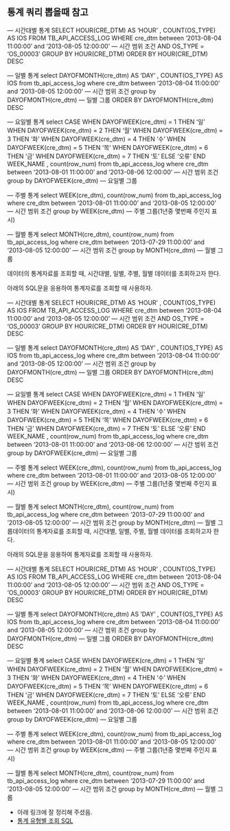 ## 통계 쿼리 뽑을때 참고

— 시간대별 통계
SELECT HOUR(CRE_DTM) AS ‘HOUR’
, COUNT(OS_TYPE) AS IOS
FROM TB_API_ACCESS_LOG
WHERE cre_dtm between ‘2013-08-04 11:00:00’ and ‘2013-08-05 12:00:00’ — 시간 범위 조건
AND OS_TYPE = ‘OS_00003’
GROUP BY HOUR(CRE_DTM)
ORDER BY HOUR(CRE_DTM) DESC

— 일별 통계
select DAYOFMONTH(cre_dtm) AS ‘DAY’
, COUNT(OS_TYPE) AS IOS
from tb_api_access_log
where cre_dtm between ‘2013-08-04 11:00:00’ and ‘2013-08-05 12:00:00’ — 시간 범위 조건
group by DAYOFMONTH(cre_dtm) — 일별 그룹
ORDER BY DAYOFMONTH(cre_dtm) DESC

— 요일별 통계
select CASE WHEN DAYOFWEEK(cre_dtm) = 1 THEN ‘일’
WHEN DAYOFWEEK(cre_dtm) = 2 THEN ‘월’
WHEN DAYOFWEEK(cre_dtm) = 3 THEN ‘화’
WHEN DAYOFWEEK(cre_dtm) = 4 THEN ‘수’
WHEN DAYOFWEEK(cre_dtm) = 5 THEN ‘목’
WHEN DAYOFWEEK(cre_dtm) = 6 THEN ‘금’
WHEN DAYOFWEEK(cre_dtm) = 7 THEN ‘토’
ELSE ‘오류’ END WEEK_NAME
, count(row_num) from tb_api_access_log
where cre_dtm between ‘2013-08-01 11:00:00’ and ‘2013-08-06 12:00:00’ — 시간 범위 조건
group by DAYOFWEEK(cre_dtm) — 요일별 그룹

— 주별 통계
select WEEK(cre_dtm), count(row_num) from tb_api_access_log
where cre_dtm between ‘2013-08-01 11:00:00’ and ‘2013-08-05 12:00:00’ — 시간 범위 조건
group by WEEK(cre_dtm) — 주별 그룹(1년중 몇번째 주인지 표시)

— 월별 통계
select MONTH(cre_dtm), count(row_num) from tb_api_access_log
where cre_dtm between ‘2013-07-29 11:00:00’ and ‘2013-08-05 12:00:00’ — 시간 범위 조건
group by MONTH(cre_dtm) — 월별 그룹

데이터의 통계자료를 조회할 때, 시간대별, 일별, 주별, 월별 데이터를 조회하고자 한다.

아래의 SQL문을 응용하여 통계자료를 조회할 때 사용하자.

— 시간대별 통계
SELECT HOUR(CRE_DTM) AS ‘HOUR’
, COUNT(OS_TYPE) AS IOS
FROM TB_API_ACCESS_LOG
WHERE cre_dtm between ‘2013-08-04 11:00:00’ and ‘2013-08-05 12:00:00’ — 시간 범위 조건
AND OS_TYPE = ‘OS_00003’
GROUP BY HOUR(CRE_DTM)
ORDER BY HOUR(CRE_DTM) DESC

— 일별 통계
select DAYOFMONTH(cre_dtm) AS ‘DAY’
, COUNT(OS_TYPE) AS IOS
from tb_api_access_log
where cre_dtm between ‘2013-08-04 11:00:00’ and ‘2013-08-05 12:00:00’ — 시간 범위 조건
group by DAYOFMONTH(cre_dtm) — 일별 그룹
ORDER BY DAYOFMONTH(cre_dtm) DESC

— 요일별 통계
select CASE WHEN DAYOFWEEK(cre_dtm) = 1 THEN ‘일’
WHEN DAYOFWEEK(cre_dtm) = 2 THEN ‘월’
WHEN DAYOFWEEK(cre_dtm) = 3 THEN ‘화’
WHEN DAYOFWEEK(cre_dtm) = 4 THEN ‘수’
WHEN DAYOFWEEK(cre_dtm) = 5 THEN ‘목’
WHEN DAYOFWEEK(cre_dtm) = 6 THEN ‘금’
WHEN DAYOFWEEK(cre_dtm) = 7 THEN ‘토’
ELSE ‘오류’ END WEEK_NAME
, count(row_num) from tb_api_access_log
where cre_dtm between ‘2013-08-01 11:00:00’ and ‘2013-08-06 12:00:00’ — 시간 범위 조건
group by DAYOFWEEK(cre_dtm) — 요일별 그룹

— 주별 통계
select WEEK(cre_dtm), count(row_num) from tb_api_access_log
where cre_dtm between ‘2013-08-01 11:00:00’ and ‘2013-08-05 12:00:00’ — 시간 범위 조건
group by WEEK(cre_dtm) — 주별 그룹(1년중 몇번째 주인지 표시)

— 월별 통계
select MONTH(cre_dtm), count(row_num) from tb_api_access_log
where cre_dtm between ‘2013-07-29 11:00:00’ and ‘2013-08-05 12:00:00’ — 시간 범위 조건
group by MONTH(cre_dtm) — 월별 그룹데이터의 통계자료를 조회할 때, 시간대별, 일별, 주별, 월별 데이터를 조회하고자 한다.

아래의 SQL문을 응용하여 통계자료를 조회할 때 사용하자.

— 시간대별 통계
SELECT HOUR(CRE_DTM) AS ‘HOUR’
, COUNT(OS_TYPE) AS IOS
FROM TB_API_ACCESS_LOG
WHERE cre_dtm between ‘2013-08-04 11:00:00’ and ‘2013-08-05 12:00:00’ — 시간 범위 조건
AND OS_TYPE = ‘OS_00003’
GROUP BY HOUR(CRE_DTM)
ORDER BY HOUR(CRE_DTM) DESC

— 일별 통계
select DAYOFMONTH(cre_dtm) AS ‘DAY’
, COUNT(OS_TYPE) AS IOS
from tb_api_access_log
where cre_dtm between ‘2013-08-04 11:00:00’ and ‘2013-08-05 12:00:00’ — 시간 범위 조건
group by DAYOFMONTH(cre_dtm) — 일별 그룹
ORDER BY DAYOFMONTH(cre_dtm) DESC

— 요일별 통계
select CASE WHEN DAYOFWEEK(cre_dtm) = 1 THEN ‘일’
WHEN DAYOFWEEK(cre_dtm) = 2 THEN ‘월’
WHEN DAYOFWEEK(cre_dtm) = 3 THEN ‘화’
WHEN DAYOFWEEK(cre_dtm) = 4 THEN ‘수’
WHEN DAYOFWEEK(cre_dtm) = 5 THEN ‘목’
WHEN DAYOFWEEK(cre_dtm) = 6 THEN ‘금’
WHEN DAYOFWEEK(cre_dtm) = 7 THEN ‘토’
ELSE ‘오류’ END WEEK_NAME
, count(row_num) from tb_api_access_log
where cre_dtm between ‘2013-08-01 11:00:00’ and ‘2013-08-06 12:00:00’ — 시간 범위 조건
group by DAYOFWEEK(cre_dtm) — 요일별 그룹

— 주별 통계
select WEEK(cre_dtm), count(row_num) from tb_api_access_log
where cre_dtm between ‘2013-08-01 11:00:00’ and ‘2013-08-05 12:00:00’ — 시간 범위 조건
group by WEEK(cre_dtm) — 주별 그룹(1년중 몇번째 주인지 표시)

— 월별 통계
select MONTH(cre_dtm), count(row_num) from tb_api_access_log
where cre_dtm between ‘2013-07-29 11:00:00’ and ‘2013-08-05 12:00:00’ — 시간 범위 조건
group by MONTH(cre_dtm) — 월별 그룹

- 아래 링크에 잘 정리해 주셨음.
- [통계 유형별 조회 SQL](https://greenshinkr.wordpress.com/2016/07/08/mysql-%ED%86%B5%EA%B3%84-%EC%9C%A0%ED%98%95%EB%B3%84-%EC%A1%B0%ED%9A%8C-sql/)
